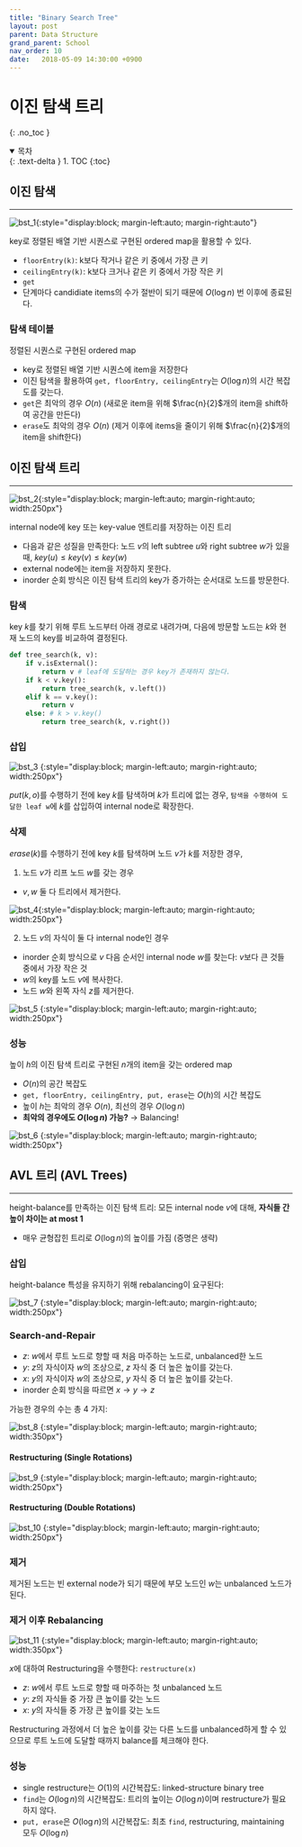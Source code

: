 ```yaml
---
title: "Binary Search Tree"
layout: post
parent: Data Structure
grand_parent: School
nav_order: 10
date:   2018-05-09 14:30:00 +0900
---
```

# 이진 탐색 트리
{: .no_toc }

<details open markdown="block">
  <summary>
    목차
  </summary>
  {: .text-delta }
1. TOC
{:toc}
</details>

## 이진 탐색
---
![bst_1](../../../assets/images/2018-05-09-image-1.png){:style="display:block; margin-left:auto; margin-right:auto"}

key로 정렬된 배열 기반 시퀀스로 구현된 ordered map을 활용할 수 있다.
- `floorEntry(k)`: k보다 작거나 같은 키 중에서 가장 큰 키
- `ceilingEntry(k)`: k보다 크거나 같은 키 중에서 가장 작은 키
- `get`
- 단계마다 candidiate items의 수가 절반이 되기 때문에 $O(\log n)$ 번 이후에 종료된다.

### 탐색 테이블
정렬된 시퀀스로 구현된 ordered map
- key로 정렬된 배열 기반 시퀀스에 item을 저장한다
- 이진 탐색을 활용하여 `get, floorEntry, ceilingEntry`는 $O(\log n)$의 시간 복잡도를 갖는다.
- `get`은 최악의 경우 $O(n)$ (새로운 item을 위해 $\frac{n}{2}$개의 item을 shift하여 공간을 만든다)
- `erase`도 최악의 경우 $O(n)$ (제거 이후에 items을 줄이기 위해 $\frac{n}{2}$개의 item을 shift한다)

## 이진 탐색 트리
---
![bst_2](../../../assets/images/2018-05-09-image-2.png){:style="display:block; margin-left:auto; margin-right:auto; width:250px"}

internal node에 key 또는 key-value 엔트리를 저장하는 이진 트리
- 다음과 같은 성질을 만족한다: 노드 $v$의 left subtree $u$와 right subtree $w$가 있을 때, $key(u)\leq key(v)\leq key(w)$
- external node에는 item을 저장하지 못한다.
- inorder 순회 방식은 이진 탐색 트리의 key가 증가하는 순서대로 노드를 방문한다.

### 탐색
key $k$를 찾기 위해 루트 노드부터 아래 경로로 내려가며, 다음에 방문할 노드는 $k$와 현재 노드의 key를 비교하여 결정된다.

```python
def tree_search(k, v):
    if v.isExternal():
        return v # leaf에 도달하는 경우 key가 존재하지 않는다.
    if k < v.key():
        return tree_search(k, v.left())
    elif k == v.key():
        return v
    else: # k > v.key()
        return tree_search(k, v.right())
```

### 삽입
![bst_3](../../../assets/images/2018-05-09-image-3.png)
{:style="display:block; margin-left:auto; margin-right:auto; width:250px"}

$put(k, o)$를 수행하기 전에 key $k$를 탐색하며 $k$가 트리에 없는 경우, `탐색을 수행하여 도달한 leaf w`에 $k$를 삽입하여 internal node로 확장한다.

### 삭제
$erase(k)$를 수행하기 전에 key $k$를 탐색하며 노드 $v$가 $k$를 저장한 경우, 

1. 노드 $v$가 리프 노드 $w$를 갖는 경우
- $v, w$ 둘 다 트리에서 제거한다.

![bst_4](../../../assets/images/2018-05-09-image-4.png){:style="display:block; margin-left:auto; margin-right:auto; width:250px"}

2. 노드 $v$의 자식이 둘 다 internal node인 경우
- inorder 순회 방식으로 $v$ 다음 순서인 internal node $w$를 찾는다: $v$보다 큰 것들 중에서 가장 작은 것
- $w$의 key를 노드 $v$에 복사한다.
- 노드 $w$와 왼쪽 자식 $z$를 제거한다.

![bst_5](../../../assets/images/2018-05-09-image-5.png)
{:style="display:block; margin-left:auto; margin-right:auto; width:250px"}

### 성능
높이 $h$의 이진 탐색 트리로 구현된 $n$개의 item을 갖는 ordered map
- $O(n)$의 공간 복잡도
- `get, floorEntry, ceilingEntry, put, erase`는 $O(h)$의 시간 복잡도
- 높이 $h$는 최악의 경우 $O(n)$, 최선의 경우 $O(\log n)$
- **최악의 경우에도 $O(\log n)$ 가능?** $\rightarrow$ Balancing!

![bst_6](../../../assets/images/2018-05-09-image-6.png)
{:style="display:block; margin-left:auto; margin-right:auto; width:250px"}

## AVL 트리 (AVL Trees)
---
height-balance를 만족하는 이진 탐색 트리: 모든 internal node $v$에 대해, **자식들 간 높이 차이는 at most 1**
- 매우 균형잡힌 트리로 $O(\log n)$의 높이를 가짐 (증명은 생략)

### 삽입
height-balance 특성을 유지하기 위해 rebalancing이 요구된다:

![bst_7](../../../assets/images/2018-05-09-image-7.png)
{:style="display:block; margin-left:auto; margin-right:auto; width:250px"}

### Search-and-Repair
- $z$: $w$에서 루트 노드로 향할 때 처음 마주하는 노드로, unbalanced한 노드
- $y$: $z$의 자식이자 $w$의 조상으로, $z$ 자식 중 더 높은 높이를 갖는다.
- $x$: $y$의 자식이자 $w$의 조상으로, $y$ 자식 중 더 높은 높이를 갖는다.
- inorder 순회 방식을 따르면 $x\rightarrow y\rightarrow z$

가능한 경우의 수는 총 4 가지:

![bst_8](../../../assets/images/2018-05-09-image-8.png)
{:style="display:block; margin-left:auto; margin-right:auto; width:350px"}

#### Restructuring (Single Rotations)
![bst_9](../../../assets/images/2018-05-09-image-9.png)
{:style="display:block; margin-left:auto; margin-right:auto; width:250px"}

#### Restructuring (Double Rotations)
![bst_10](../../../assets/images/2018-05-09-image-10.png)
{:style="display:block; margin-left:auto; margin-right:auto; width:250px"}

### 제거
제거된 노드는 빈 external node가 되기 때문에 부모 노드인 $w$는 unbalanced 노드가 된다.

### 제거 이후 Rebalancing
![bst_11](../../../assets/images/2018-05-09-image-11.png)
{:style="display:block; margin-left:auto; margin-right:auto; width:350px"}

$x$에 대하여 Restructuring을 수행한다: `restructure(x)`
- $z$: $w$에서 루트 노드로 향할 때 마주하는 첫 unbalanced 노드
- $y$: $z$의 자식들 중 가장 큰 높이를 갖는 노드
- $x$: $y$의 자식들 중 가장 큰 높이를 갖는 노드

Restructuring 과정에서 더 높은 높이를 갖는 다른 노드를 unbalanced하게 할 수 있으므로 루트 노드에 도달할 때까지 balance를 체크해야 한다.

### 성능
- single restructure는 $O(1)$의 시간복잡도: linked-structure binary tree
- `find`는 $O(\log n)$의 시간복잡도: 트리의 높이는 $O(\log n)$이며 restructure가 필요하지 않다.
- `put, erase`은 $O(\log n)$의 시간복잡도: 최초 `find`, restructuring, maintaining 모두 $O(\log n)$